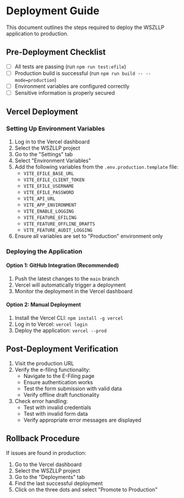 # Deployment Guide

This document outlines the steps required to deploy the WSZLLP application to production.

## Pre-Deployment Checklist

- [ ] All tests are passing (run `npm run test:efile`)
- [ ] Production build is successful (run `npm run build -- --mode=production`)
- [ ] Environment variables are configured correctly
- [ ] Sensitive information is properly secured

## Vercel Deployment

### Setting Up Environment Variables

1. Log in to the Vercel dashboard
2. Select the WSZLLP project
3. Go to the "Settings" tab
4. Select "Environment Variables"
5. Add the following variables from the `.env.production.template` file:
   - `VITE_EFILE_BASE_URL`
   - `VITE_EFILE_CLIENT_TOKEN`
   - `VITE_EFILE_USERNAME`
   - `VITE_EFILE_PASSWORD`
   - `VITE_API_URL`
   - `VITE_APP_ENVIRONMENT`
   - `VITE_ENABLE_LOGGING`
   - `VITE_FEATURE_EFILING`
   - `VITE_FEATURE_OFFLINE_DRAFTS`
   - `VITE_FEATURE_AUDIT_LOGGING`
6. Ensure all variables are set to "Production" environment only

### Deploying the Application

#### Option 1: GitHub Integration (Recommended)

1. Push the latest changes to the `main` branch
2. Vercel will automatically trigger a deployment
3. Monitor the deployment in the Vercel dashboard

#### Option 2: Manual Deployment

1. Install the Vercel CLI: `npm install -g vercel`
2. Log in to Vercel: `vercel login`
3. Deploy the application: `vercel --prod`

## Post-Deployment Verification

1. Visit the production URL
2. Verify the e-filing functionality:
   - Navigate to the E-Filing page
   - Ensure authentication works
   - Test the form submission with valid data
   - Verify offline draft functionality
3. Check error handling:
   - Test with invalid credentials
   - Test with invalid form data
   - Verify appropriate error messages are displayed

## Rollback Procedure

If issues are found in production:

1. Go to the Vercel dashboard
2. Select the WSZLLP project
3. Go to the "Deployments" tab
4. Find the last successful deployment
5. Click on the three dots and select "Promote to Production"
